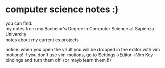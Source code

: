 # computer science notes :)

you can find:  
my notes from my Bachelor's Degree in Computer Science at Sapienza University  
notes about my current cs projects

notice: when you open the vault you will be dropped in the editor with vim motions! if you don't use vim motions, go to Settings->Editor->Vim Key bindings and turn them off. (or mayb learn them  !!)
